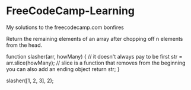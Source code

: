 # FreeCodeCamp-Learning
My solutions to the freecodecamp.com bonfires

Return the remaining elements of an array after chopping off n elements from the head.


function slasher(arr, howMany) {
   // it doesn't always pay to be first
  str = arr.slice(howMany); // slice is a function that removes from the beginning you can also add an ending object
  return str; 
}

slasher([1, 2, 3], 2);
